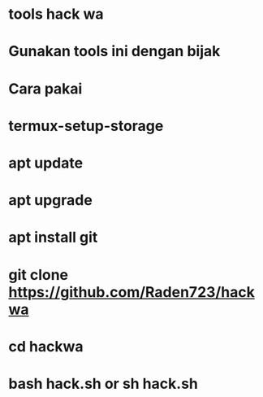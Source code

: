 # tools hack wa
# Gunakan tools ini dengan bijak 
# Cara pakai
# termux-setup-storage
# apt update 
# apt upgrade 
# apt install git 
# git clone https://github.com/Raden723/hackwa
# cd hackwa
# bash hack.sh or sh hack.sh
